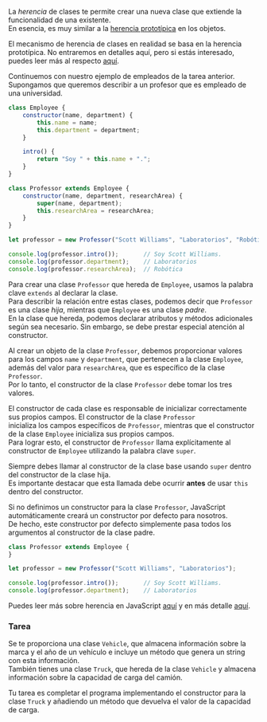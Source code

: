 La *herencia* de clases te permite crear una nueva clase que extiende la funcionalidad de una existente.  
En esencia, es muy similar a la [herencia prototípica](course://Objects_Advanced_patterns/Prototypal_inheritance) en los objetos.

<div class="hint" title="Clase y herencia prototípica">

  El mecanismo de herencia de clases en realidad se basa en la herencia prototípica. No entraremos en detalles aquí, pero si estás interesado, puedes leer más al respecto [aquí](https://developer.mozilla.org/en-US/docs/Web/JavaScript/Inheritance_and_the_prototype_chain).
</div>

Continuemos con nuestro ejemplo de empleados de la tarea anterior. Supongamos que queremos describir a un profesor que es empleado de una universidad.

```javascript
class Employee {
    constructor(name, department) {
        this.name = name;
        this.department = department;
    }

    intro() {
        return "Soy " + this.name + ".";
    }
}

class Professor extends Employee {
    constructor(name, department, researchArea) {
        super(name, department);
        this.researchArea = researchArea;
    }
}

let professor = new Professor("Scott Williams", "Laboratorios", "Robótica");

console.log(professor.intro());       // Soy Scott Williams.
console.log(professor.department);    // Laboratorios
console.log(professor.researchArea);  // Robótica
```

Para crear una clase `Professor` que hereda de `Employee`, usamos la palabra clave `extends` al declarar la clase.  
Para describir la relación entre estas clases, podemos decir que `Professor` es una clase _hija_, mientras que `Employee` es una clase _padre_.  
En la clase que hereda, podemos declarar atributos y métodos adicionales según sea necesario. Sin embargo, se debe prestar especial atención al constructor.

Al crear un objeto de la clase `Professor`, debemos proporcionar valores para los campos `name` y `department`, que pertenecen a la clase `Employee`,  
además del valor para `researchArea`, que es específico de la clase `Professor`.  
Por lo tanto, el constructor de la clase `Professor` debe tomar los tres valores.

El constructor de cada clase es responsable de inicializar correctamente sus propios campos. El constructor de la clase `Professor`  
inicializa los campos específicos de `Professor`, mientras que el constructor de la clase `Employee` inicializa sus propios campos.  
Para lograr esto, el constructor de `Professor` llama explícitamente al constructor de `Employee` utilizando la palabra clave `super`.

Siempre debes llamar al constructor de la clase base usando `super` dentro del constructor de la clase hija.  
Es importante destacar que esta llamada debe ocurrir **antes** de usar `this` dentro del constructor.

<div class="hint" title="Constructor por defecto">

  Si no definimos un constructor para la clase `Professor`, JavaScript automáticamente creará un constructor por defecto para nosotros.  
  De hecho, este constructor por defecto simplemente pasa todos los argumentos al constructor de la clase padre.

  ```javascript
  class Professor extends Employee {
  }

  let professor = new Professor("Scott Williams", "Laboratorios");

  console.log(professor.intro());       // Soy Scott Williams.
  console.log(professor.department);    // Laboratorios
  ```
</div>

Puedes leer más sobre herencia en JavaScript [aquí](https://developer.mozilla.org/en-US/docs/Learn/JavaScript/Objects/Classes_in_JavaScript#inheritance) y en más detalle [aquí](https://developer.mozilla.org/en-US/docs/Web/JavaScript/Inheritance_and_the_prototype_chain).

### Tarea  
Se te proporciona una clase `Vehicle`, que almacena información sobre la marca y el año de un vehículo e incluye un método que genera un string con esta información.  
También tienes una clase `Truck`, que hereda de la clase `Vehicle` y almacena información sobre la capacidad de carga del camión.

Tu tarea es completar el programa implementando el constructor para la clase `Truck` y añadiendo un método que devuelva el valor de la capacidad de carga.